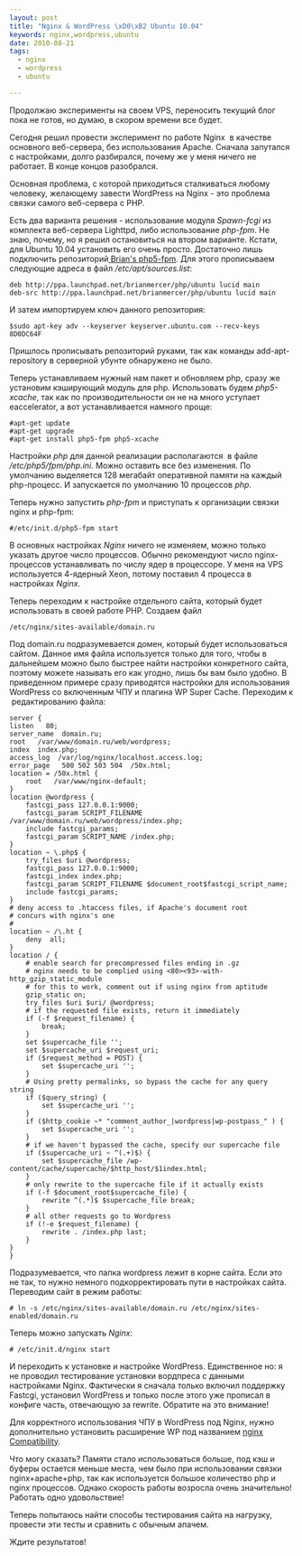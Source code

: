 ```yaml
--- 
layout: post
title: "Nginx & WordPress \xD0\xB2 Ubuntu 10.04"
keywords: nginx,wordpress,ubuntu
date: 2010-08-21
tags:
  - nginx
  - wordpress
  - ubuntu

---
```

Продолжаю эксперименты на своем VPS, переносить текущий блог пока не готов, но думаю, в скором времени все будет.

Сегодня решил провести эксперимент по работе Nginx  в качестве основного веб-сервера, без использования Apache. Сначала запутался с настройками, долго разбирался, почему же у меня ничего не работает. В конце концов разобрался.

Основная проблема, с которой приходиться сталкиваться любому человеку, желающему завести WordPress на Nginx - это проблема связки самого веб-сервера с PHP.

Есть два варианта решения - использование модуля <em>Spawn-fcgi</em> из комплекта
веб-сервера Lighttpd, либо использование <em>php-fpm</em>. Не знаю, почему, но я решил
остановиться на втором варианте. Кстати, для Ubuntu 10.04 установить его очень просто.
Достаточно лишь подключить репозиторий<a href="https://launchpad.net/~brianmercer/+archive/php/" rel="nofollow"> Brian's php5-fpm</a>. Для этого прописываем следующие адреса в файл <em>/etc/apt/sources.list</em>:

    deb http://ppa.launchpad.net/brianmercer/php/ubuntu lucid main
    deb-src http://ppa.launchpad.net/brianmercer/php/ubuntu lucid main

И затем импортируем ключ данного репозитория:

    $sudo apt-key adv --keyserver keyserver.ubuntu.com --recv-keys 8D0DC64F

Пришлось прописывать репозиторий руками, так как команды add-apt-repository в серверной убунте обнаружено не было.

Теперь устанавливаем нужный нам пакет и обновляем php, сразу же установим кэширующий модуль для php. Использовать будем <em>php5-xcache</em>, так как по производительности он не на много уступает eaccelerator, а вот устанавливается намного проще:

    #apt-get update
    #apt-get upgrade
    #apt-get install php5-fpm php5-xcache

Настройки <em>php</em> для данной реализации располагаются  в файле <em>/etc/php5/fpm/php.ini</em>. Можно оставить все без изменения. По умолчанию выделяется 128 мегабайт оперативной памяти на каждый php-процесс. И запускается по умолчанию 10 процессов <em>php</em>.

Теперь нужно запустить <em>php-fpm</em> и приступать к организации связки nginx и php-fpm:

    #/etc/init.d/php5-fpm start

В основных настройках <em>Nginx</em> ничего не изменяем, можно только указать другое число процессов. Обычно рекомендуют число nginx-процессов устанавливать по числу ядер в процессоре. У меня на VPS используется 4-ядерный Xeon, потому поставил 4 процесса в настройках <em>Nginx</em>.

Теперь переходим к настройке отдельного сайта, который будет использовать в своей работе PHP. Создаем файл

    /etc/nginx/sites-available/domain.ru

Под domain.ru подразумевается домен, который будет использоваться сайтом. Данное имя файла используется только для того, чтобы в дальнейшем можно было быстрее найти настройки конкретного сайта, поэтому можете называть его как угодно, лишь бы вам было удобно. В приведенном примере сразу приводятся настройки для использования WordPress со включенным ЧПУ и плагина WP Super Cache. Переходим к  редактированию файла:

    server {
    listen   80;
    server_name  domain.ru;
    root   /var/www/domain.ru/web/wordpress;
    index  index.php;
    access_log  /var/log/nginx/localhost.access.log;
    error_page   500 502 503 504  /50x.html;
    location = /50x.html {
        root   /var/www/nginx-default;
    }
    location @wordpress {
        fastcgi_pass 127.0.0.1:9000;
        fastcgi_param SCRIPT_FILENAME /var/www/domain.ru/web/wordpress/index.php;
        include fastcgi_params;
        fastcgi_param SCRIPT_NAME /index.php;
    }
    location ~ \.php$ {
        try_files $uri @wordpress;
        fastcgi_pass 127.0.0.1:9000;
        fastcgi_index index.php;
        fastcgi_param SCRIPT_FILENAME $document_root$fastcgi_script_name;
        include fastcgi_params;
    }
    # deny access to .htaccess files, if Apache's document root
    # concurs with nginx's one
    #
    location ~ /\.ht {
        deny  all;
    }
    location / {
        # enable search for precompressed files ending in .gz
        # nginx needs to be complied using <80><93>-with-http_gzip_static_module
        # for this to work, comment out if using nginx from aptitude
        gzip_static on;
        try_files $uri $uri/ @wordpress;
        # if the requested file exists, return it immediately
        if (-f $request_filename) {
            break;
        }
        set $supercache_file '';
        set $supercache_uri $request_uri;
        if ($request_method = POST) {
            set $supercache_uri '';
        }
        # Using pretty permalinks, so bypass the cache for any query string
        if ($query_string) {
            set $supercache_uri '';
        }
        if ($http_cookie ~* "comment_author_|wordpress|wp-postpass_" ) {
            set $supercache_uri '';
        }
        # if we haven't bypassed the cache, specify our supercache file
        if ($supercache_uri ~ ^(.+)$) {
            set $supercache_file /wp-content/cache/supercache/$http_host/$1index.html;
        }
        # only rewrite to the supercache file if it actually exists
        if (-f $document_root$supercache_file) {
            rewrite ^(.*)$ $supercache_file break;
        }
        # all other requests go to Wordpress
        if (!-e $request_filename) {
            rewrite . /index.php last;
        }
    }
    }

Подразумевается, что папка wordpress лежит в корне сайта. Если это не так, то нужно немного подкорректировать пути в настройках сайта. Переводим сайт в режим работы:

    # ln -s /etc/nginx/sites-available/domain.ru /etc/nginx/sites-enabled/domain.ru

Теперь можно запускать <em>Nginx</em>:

    # /etc/init.d/nginx start

И переходить к установке и настройке WordPress. Единственное но: я не проводил тестирование установки вордпреса с данными настройками Nginx. Фактически я сначала только включил поддержку Fastcgi, установил WordPress и только после этого уже прописал в конфиге часть, отвечающую за rewrite. Обратите на это внимание!

Для корректного использования ЧПУ в WordPress под Nginx, нужно дополнительно установить
расширение WP под названием <a href="http://wordpress.org/extend/plugins/nginx-compatibility/" rel="nofollow">nginx Compatibility</a>.

Что могу сказать? Памяти стало использоваться больше, под кэш и буферы остается меньше места, чем было при использовании связки nginx+apache+php, так как используется большое количество php и nginx процессов. Однако скорость работы возросла очень значительно! Работать одно удовольствие!

Теперь попытаюсь найти способы тестирования сайта на нагрузку, провести эти тесты и сравнить с обычным апачем.

Ждите результатов!
